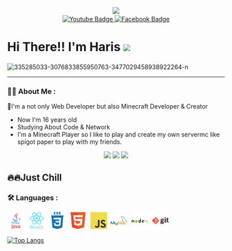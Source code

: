 
<div id="header" align="center">
  <img src="https://media.giphy.com/media/M9gbBd9nbDrOTu1Mqx/giphy.gif" width="100"/>
</div>


<div id="badges" align="center">
  <a href="https://www.youtube.com/channel/UC-uz-s37T3h5Of8hxG58X7A">
    <img src="https://img.shields.io/badge/YouTube-red?style=for-the-badge&logo=youtube&logoColor=white" alt="Youtube Badge"/>
  </a>
  <a href="https://www.facebook.com/chayakorn.aree">
    <img src="https://img.shields.io/badge/Facebook-blue?style=for-the-badge&logo=facebook&logoColor=white" alt="Facebook Badge"/>
  </a>
</div>

<h1>
  Hi There!! I'm Haris
  <img src="https://media.giphy.com/media/hvRJCLFzcasrR4ia7z/giphy.gif" width="30px"/>
</h1>

<div>
  <img src="https://i.ibb.co/F6RBngj/335285033-3076833855950763-3477029458938922264-n.jpg" alt="335285033-3076833855950763-3477029458938922264-n" border="0" width="300px" height="300px" align="center" displa="block">
</div>

<hr>

### :woman_technologist: About Me :
🤔I'm a not only Web Developer but also Minecraft Developer & Creator
- Now I'm 16 years old
- Studying About Code & Network
- I'm a Minecraft Player so I like to play and create my own servermc like spigot paper to play with my friends.

<div id="not-footer" align="center">
  <img src="https://user-images.githubusercontent.com/98503935/232184835-671022c1-26c4-457e-8c53-c546c7b9b463.gif" width="200"/>
  <img src="https://user-images.githubusercontent.com/98503935/232184882-298e88f3-c24a-42b7-bd25-4951a581d7be.gif" width="200"/>
  <img src="https://user-images.githubusercontent.com/98503935/232184658-aec3b8ed-bef4-4e0a-8269-c2370691ac49.gif" width="200"/>
</div>

<h2>
  🔥🔥Just Chill
</h2>

### :hammer_and_wrench: Languages :
<div>
  <img src="https://github.com/devicons/devicon/blob/master/icons/java/java-original-wordmark.svg" title="Java" alt="Java" width="40" height="40"/>&nbsp;
  <img src="https://github.com/devicons/devicon/blob/master/icons/react/react-original-wordmark.svg" title="React" alt="React" width="40" height="40"/>&nbsp;
  <img src="https://github.com/devicons/devicon/blob/master/icons/css3/css3-plain-wordmark.svg"  title="CSS3" alt="CSS" width="40" height="40"/>&nbsp;
  <img src="https://github.com/devicons/devicon/blob/master/icons/html5/html5-original.svg" title="HTML5" alt="HTML" width="40" height="40"/>&nbsp;
  <img src="https://github.com/devicons/devicon/blob/master/icons/javascript/javascript-original.svg" title="JavaScript" alt="JavaScript" width="40" height="40"/>&nbsp;
  <img src="https://github.com/devicons/devicon/blob/master/icons/mysql/mysql-original-wordmark.svg" title="MySQL"  alt="MySQL" width="40" height="40"/>&nbsp;
  <img src="https://github.com/devicons/devicon/blob/master/icons/nodejs/nodejs-original-wordmark.svg" title="NodeJS" alt="NodeJS" width="40" height="40"/>&nbsp;
  <img src="https://github.com/devicons/devicon/blob/master/icons/git/git-original-wordmark.svg" title="Git" **alt="Git" width="40" height="40"/>
</div>

[![Top Langs](https://github-readme-stats.vercel.app/api/top-langs/?hrzxd=anuraghazra&hide_progress=true)](https://github.com/anuraghazra/github-readme-stats)

